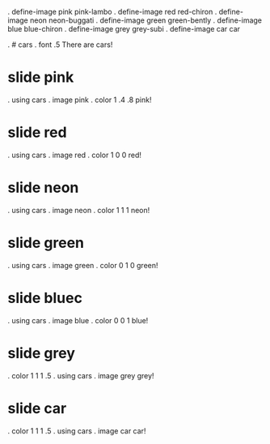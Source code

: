 . define-image pink pink-lambo
. define-image red red-chiron
. define-image neon neon-buggati
. define-image green green-bently
. define-image blue blue-chiron
. define-image grey grey-subi
. define-image car car

. # cars
. font .5
There are cars!


# slide pink
. using cars
. image pink
. color 1 .4 .8
pink!

# slide red
. using cars
. image red
. color 1 0 0
red!

# slide neon
. using cars
. image neon
. color 1 1 1
neon!

# slide green
. using cars
. image green
. color 0 1 0
green!

# slide bluec
. using cars
. image blue
. color 0 0 1
blue!

# slide grey
. color 1 1 1 .5
. using cars
. image grey
grey!
 
# slide car 
. color 1 1 1 .5
. using cars
. image car
car!